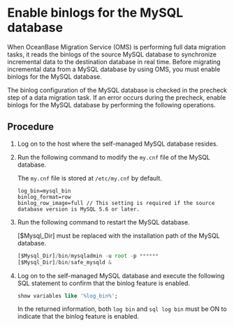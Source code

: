 # Enable binlogs for the MySQL database

When OceanBase Migration Service (OMS) is performing full data migration tasks, it reads the binlogs of the source MySQL database to synchronize incremental data to the destination database in real time. Before migrating incremental data from a MySQL database by using OMS, you must enable binlogs for the MySQL database.

The binlog configuration of the MySQL database is checked in the precheck step of a data migration task. If an error occurs during the precheck, enable binlogs for the MySQL database by performing the following operations.

## Procedure

1. Log on to the host where the self-managed MySQL database resides.

2. Run the following command to modify the `my.cnf` file of the MySQL database.

   The `my.cnf` file is stored at `/etc/my.cnf` by default.

   ```unknow
   log_bin=mysql_bin
   binlog_format=row
   binlog_row_image=full // This setting is required if the source database version is MySQL 5.6 or later.
   ```

3. Run the following command to restart the MySQL database.

   \[$Mysql_Dir\] must be replaced with the installation path of the MySQL database.

   ```javascript
   [$Mysql_Dir]/bin/mysqladmin -u root -p ******
   [$Mysql_Dir]/bin/safe_mysqld &
   ```

4. Log on to the self-managed MySQL database and execute the following SQL statement to confirm that the binlog feature is enabled.

   ```sql
   show variables like '%log_bin%';
   ```

   In the returned information, both `log bin` and `sql log bin` must be ON to indicate that the binlog feature is enabled.
